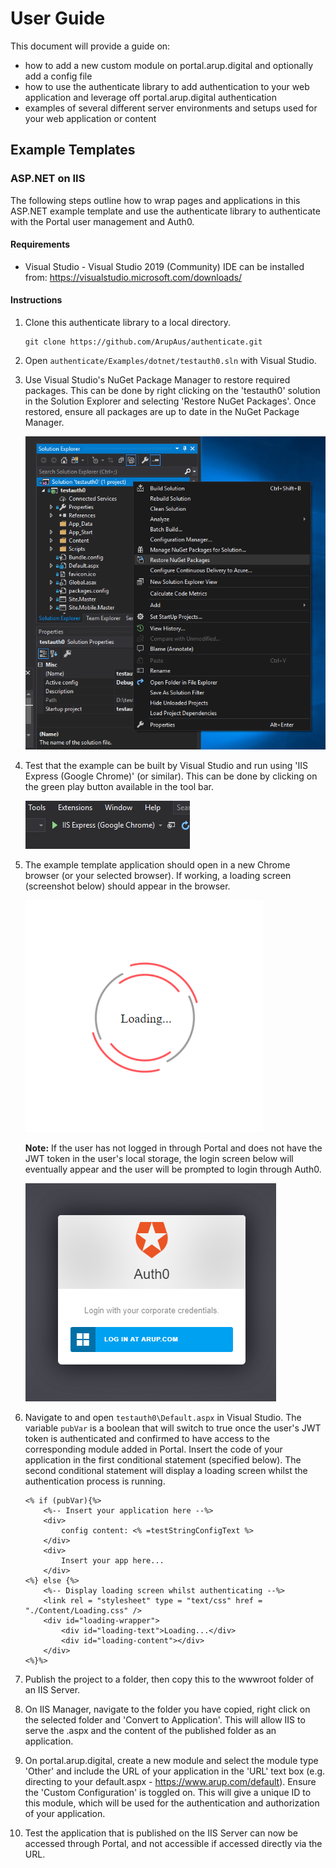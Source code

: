 # User Guide

This document will provide a guide on:

- how to add a new custom module on portal.arup.digital and optionally add a config file
- how to use the authenticate library to add authentication to your web application and leverage off portal.arup.digital authentication
- examples of several different server environments and setups used for your web application or content

## Example Templates

### ASP.NET on IIS

The following steps outline how to wrap pages and applications in this ASP.NET example template and use the authenticate library to authenticate with the Portal user management and Auth0.

#### Requirements

- Visual Studio - Visual Studio 2019 (Community) IDE can be installed from: https://visualstudio.microsoft.com/downloads/

#### Instructions

1. Clone this authenticate library to a local directory.

   ```
   git clone https://github.com/ArupAus/authenticate.git
   ```

2. Open `authenticate/Examples/dotnet/testauth0.sln` with Visual Studio.

3. Use Visual Studio's NuGet Package Manager to restore required packages. This can be done by right clicking on the 'testauth0' solution in the Solution Explorer and selecting 'Restore NuGet Packages'. Once restored, ensure all packages are up to date in the NuGet Package Manager.

   ![restore-nuget-packages](./images/restore-nuget-packages.png)

4. Test that the example can be built by Visual Studio and run using 'IIS Express (Google Chrome)' (or similar). This can be done by clicking on the green play button available in the tool bar.

   ![vs-build-run-button](./images/vs-build-run-button.png)

5. The example template application should open in a new Chrome browser (or your selected browser). If working, a loading screen (screenshot below) should appear in the browser.

   ![loading-screen](./images/loading-screen.png)

   **Note:** If the user has not logged in through Portal and does not have the JWT token in the user's local storage, the login screen below will eventually appear and the user will be prompted to login through Auth0.

   ![login-screen](./images/login-screen.png)

6. Navigate to and open `testauth0\Default.aspx` in Visual Studio. The variable `pubVar` is a boolean that will switch to true once the user's JWT token is authenticated and confirmed to have access to the corresponding module added in Portal. Insert the code of your application in the first conditional statement (specified below). The second conditional statement will display a loading screen whilst the authentication process is running.

   ```
   <% if (pubVar){%>
       <%-- Insert your application here --%>
       <div>
           config content: <% =testStringConfigText %>
       </div>
       <div>
           Insert your app here...
       </div>
   <%} else {%>
       <%-- Display loading screen whilst authenticating --%>
       <link rel = "stylesheet" type = "text/css" href = "./Content/Loading.css" />
       <div id="loading-wrapper">
           <div id="loading-text">Loading...</div>
           <div id="loading-content"></div>
       </div>
   <%}%>
   ```

7. Publish the project to a folder, then copy this to the wwwroot folder of an IIS Server.

8. On IIS Manager, navigate to the folder you have copied, right click on the selected folder and 'Convert to Application'. This will allow IIS to serve the .aspx and the content of the published folder as an application.

9. On portal.arup.digital, create a new module and select the module type 'Other' and include the URL of your application in the 'URL' text box (e.g. directing to your default.aspx - https://www.arup.com/default). Ensure the 'Custom Configuration' is toggled on. This will give a unique ID to this module, which will be used for the authentication and authorization of your application.

10. Test the application that is published on the IIS Server can now be accessed through Portal, and not accessible if accessed directly via the URL.
